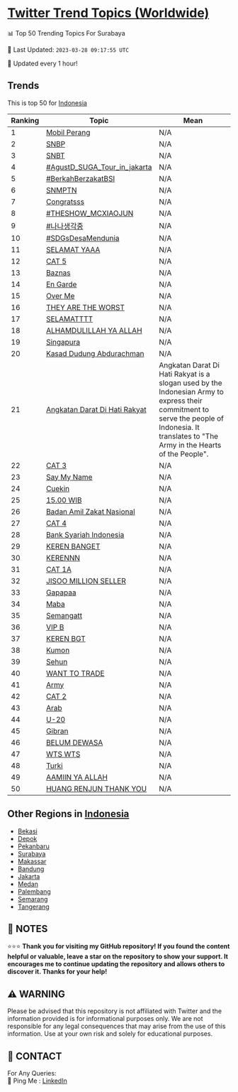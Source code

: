 [Twitter Trend Topics (Worldwide)](https://github.com/ErcinDedeoglu/Twitter-Trend-Topics)
==========


📊 Top 50 Trending Topics For Surabaya

📆 Last Updated: `2023-03-28 09:17:55 UTC`

🔧 Updated every 1 hour!


## Trends

This is top 50 for [Indonesia](</Indonesia>)

| Ranking | Topic | Mean |
| ------- | ------------ | ------------ |
| 1 | [Mobil Perang](http://twitter.com/search?q=Mobil+Perang) | N/A |
| 2 | [SNBP](http://twitter.com/search?q=SNBP) | N/A |
| 3 | [SNBT](http://twitter.com/search?q=SNBT) | N/A |
| 4 | [#AgustD_SUGA_Tour_in_jakarta](http://twitter.com/search?q=%23AgustD_SUGA_Tour_in_jakarta) | N/A |
| 5 | [#BerkahBerzakatBSI](http://twitter.com/search?q=%23BerkahBerzakatBSI) | N/A |
| 6 | [SNMPTN](http://twitter.com/search?q=SNMPTN) | N/A |
| 7 | [Congratsss](http://twitter.com/search?q=Congratsss) | N/A |
| 8 | [#THESHOW_MCXIAOJUN](http://twitter.com/search?q=%23THESHOW_MCXIAOJUN) | N/A |
| 9 | [#나나생각중](http://twitter.com/search?q=%23%eb%82%98%eb%82%98%ec%83%9d%ea%b0%81%ec%a4%91) | N/A |
| 10 | [#SDGsDesaMendunia](http://twitter.com/search?q=%23SDGsDesaMendunia) | N/A |
| 11 | [SELAMAT YAAA](http://twitter.com/search?q=SELAMAT+YAAA) | N/A |
| 12 | [CAT 5](http://twitter.com/search?q=CAT+5) | N/A |
| 13 | [Baznas](http://twitter.com/search?q=Baznas) | N/A |
| 14 | [En Garde](http://twitter.com/search?q=En+Garde) | N/A |
| 15 | [Over Me](http://twitter.com/search?q=Over+Me) | N/A |
| 16 | [THEY ARE THE WORST](http://twitter.com/search?q=THEY+ARE+THE+WORST) | N/A |
| 17 | [SELAMATTTT](http://twitter.com/search?q=SELAMATTTT) | N/A |
| 18 | [ALHAMDULILLAH YA ALLAH](http://twitter.com/search?q=ALHAMDULILLAH+YA+ALLAH) | N/A |
| 19 | [Singapura](http://twitter.com/search?q=Singapura) | N/A |
| 20 | [Kasad Dudung Abdurachman](http://twitter.com/search?q=Kasad+Dudung+Abdurachman) | N/A |
| 21 | [Angkatan Darat Di Hati Rakyat](http://twitter.com/search?q=Angkatan+Darat+Di+Hati+Rakyat) | Angkatan Darat Di Hati Rakyat is a slogan used by the Indonesian Army to express their commitment to serve the people of Indonesia. It translates to "The Army in the Hearts of the People". |
| 22 | [CAT 3](http://twitter.com/search?q=CAT+3) | N/A |
| 23 | [Say My Name](http://twitter.com/search?q=Say+My+Name) | N/A |
| 24 | [Cuekin](http://twitter.com/search?q=Cuekin) | N/A |
| 25 | [15.00 WIB](http://twitter.com/search?q=15.00+WIB) | N/A |
| 26 | [Badan Amil Zakat Nasional](http://twitter.com/search?q=Badan+Amil+Zakat+Nasional) | N/A |
| 27 | [CAT 4](http://twitter.com/search?q=CAT+4) | N/A |
| 28 | [Bank Syariah Indonesia](http://twitter.com/search?q=Bank+Syariah+Indonesia) | N/A |
| 29 | [KEREN BANGET](http://twitter.com/search?q=KEREN+BANGET) | N/A |
| 30 | [KERENNN](http://twitter.com/search?q=KERENNN) | N/A |
| 31 | [CAT 1A](http://twitter.com/search?q=CAT+1A) | N/A |
| 32 | [JISOO MILLION SELLER](http://twitter.com/search?q=JISOO+MILLION+SELLER) | N/A |
| 33 | [Gapapaa](http://twitter.com/search?q=Gapapaa) | N/A |
| 34 | [Maba](http://twitter.com/search?q=Maba) | N/A |
| 35 | [Semangatt](http://twitter.com/search?q=Semangatt) | N/A |
| 36 | [VIP B](http://twitter.com/search?q=VIP+B) | N/A |
| 37 | [KEREN BGT](http://twitter.com/search?q=KEREN+BGT) | N/A |
| 38 | [Kumon](http://twitter.com/search?q=Kumon) | N/A |
| 39 | [Sehun](http://twitter.com/search?q=Sehun) | N/A |
| 40 | [WANT TO TRADE](http://twitter.com/search?q=WANT+TO+TRADE) | N/A |
| 41 | [Army](http://twitter.com/search?q=Army) | N/A |
| 42 | [CAT 2](http://twitter.com/search?q=CAT+2) | N/A |
| 43 | [Arab](http://twitter.com/search?q=Arab) | N/A |
| 44 | [U-20](http://twitter.com/search?q=U-20) | N/A |
| 45 | [Gibran](http://twitter.com/search?q=Gibran) | N/A |
| 46 | [BELUM DEWASA](http://twitter.com/search?q=BELUM+DEWASA) | N/A |
| 47 | [WTS WTS](http://twitter.com/search?q=WTS+WTS) | N/A |
| 48 | [Turki](http://twitter.com/search?q=Turki) | N/A |
| 49 | [AAMIIN YA ALLAH](http://twitter.com/search?q=AAMIIN+YA+ALLAH) | N/A |
| 50 | [HUANG RENJUN THANK YOU](http://twitter.com/search?q=HUANG+RENJUN+THANK+YOU) | N/A |



## Other Regions in [Indonesia](</Indonesia>)

* [Bekasi](</Indonesia/Bekasi.md>)
* [Depok](</Indonesia/Depok.md>)
* [Pekanbaru](</Indonesia/Pekanbaru.md>)
* [Surabaya](</Indonesia/Surabaya.md>)
* [Makassar](</Indonesia/Makassar.md>)
* [Bandung](</Indonesia/Bandung.md>)
* [Jakarta](</Indonesia/Jakarta.md>)
* [Medan](</Indonesia/Medan.md>)
* [Palembang](</Indonesia/Palembang.md>)
* [Semarang](</Indonesia/Semarang.md>)
* [Tangerang](</Indonesia/Tangerang.md>)



## 📝 NOTES

⭐⭐⭐ **Thank you for visiting my GitHub repository! If you found the content helpful or valuable, leave a star on the repository to show your support. It encourages me to continue updating the repository and allows others to discover it. Thanks for your help!**


## ⚠️ WARNING

Please be advised that this repository is not affiliated with Twitter and the information provided is for informational purposes only. We are not responsible for any legal consequences that may arise from the use of this information. Use at your own risk and solely for educational purposes.


## 📨 CONTACT

 For Any Queries:  
            🏓 Ping Me : [LinkedIn](https://www.linkedin.com/in/ercindedeoglu/)
